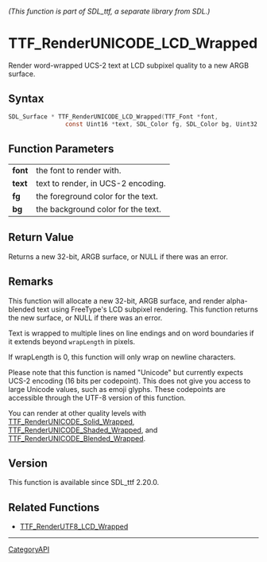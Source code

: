 ###### (This function is part of SDL_ttf, a separate library from SDL.)
# TTF_RenderUNICODE_LCD_Wrapped

Render word-wrapped UCS-2 text at LCD subpixel quality to a new ARGB surface.

## Syntax

```c
SDL_Surface * TTF_RenderUNICODE_LCD_Wrapped(TTF_Font *font,
                const Uint16 *text, SDL_Color fg, SDL_Color bg, Uint32 wrapLength);

```

## Function Parameters

|              |                                    |
| ------------ | ---------------------------------- |
| **font**     | the font to render with.           |
| **text**     | text to render, in UCS-2 encoding. |
| **fg**       | the foreground color for the text. |
| **bg**       | the background color for the text. |

## Return Value

Returns a new 32-bit, ARGB surface, or NULL if there was an error.

## Remarks

This function will allocate a new 32-bit, ARGB surface, and render
alpha-blended text using FreeType's LCD subpixel rendering. This function
returns the new surface, or NULL if there was an error.

Text is wrapped to multiple lines on line endings and on word boundaries if
it extends beyond `wrapLength` in pixels.

If wrapLength is 0, this function will only wrap on newline characters.

Please note that this function is named "Unicode" but currently expects
UCS-2 encoding (16 bits per codepoint). This does not give you access to
large Unicode values, such as emoji glyphs. These codepoints are accessible
through the UTF-8 version of this function.

You can render at other quality levels with
[TTF_RenderUNICODE_Solid_Wrapped](TTF_RenderUNICODE_Solid_Wrapped.md),
[TTF_RenderUNICODE_Shaded_Wrapped](TTF_RenderUNICODE_Shaded_Wrapped.md), and
[TTF_RenderUNICODE_Blended_Wrapped](TTF_RenderUNICODE_Blended_Wrapped.md).

## Version

This function is available since SDL_ttf 2.20.0.

## Related Functions

* [TTF_RenderUTF8_LCD_Wrapped](TTF_RenderUTF8_LCD_Wrapped.md)

----
[CategoryAPI](CategoryAPI.md)
